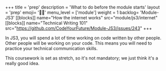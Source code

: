 +++
title = 'prep'
description = 'What to do before the module starts'
layout = 'prep'
emoji= '🧑🏿‍'
menu_level = ['module']
weight = 1
backlog= 'Module-JS3'
[[blocks]]
name="How the internet works"
src="module/js3/internet"
[[blocks]]
name="Technical Writing 101"
src="https://github.com/CodeYourFuture/Module-JS3/issues/243"
+++

In JS3, you will spend a lot of time working on code written by other people. Other people will be working on your code. This means you will need to practice your technical communication skills.

This coursework is set as stretch, so it's not mandatory; we just think it's a really good idea.
